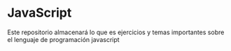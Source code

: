 # JavaScript
Este repositorio almacenará lo que es ejercicios y temas importantes sobre el lenguaje de programación javascript
